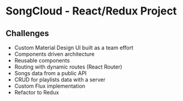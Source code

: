 SongCloud - React/Redux Project
================================

Challenges
-----------

- Custom Material Design UI built as a team effort
- Components driven architecture
- Reusable components
- Routing with dynamic routes (React Router)
- Songs data from a public API
- CRUD for playlists data with a server
- Custom Flux implementation
- Refactor to Redux
